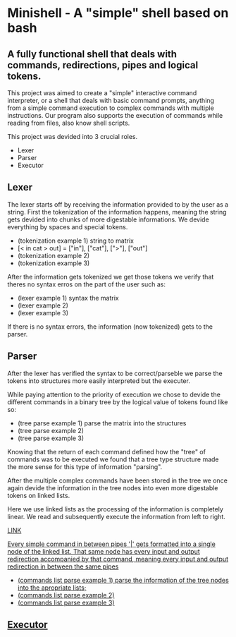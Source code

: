 # Minishell - A "simple" shell based on bash

## A fully functional shell that deals with commands, redirections, pipes and logical tokens.

This project was aimed to create a "simple" interactive command interpreter, or a shell that deals with basic command prompts, anything from a simple command execution to complex commands with multiple instructions.
Our program also supports the execution of commands while reading from files, also know shell scripts.

This project was devided into 3 crucial roles.

* Lexer
* Parser
* Executor

## Lexer

The lexer starts off by receiving the information provided to by the user as a string. First the tokenization of the information happens, meaning the string gets devided into chunks of more digestable informations. We devide everything by spaces and special tokens.

* (tokenization example 1) string to matrix
* [< in cat > out] = ["in"],  ["cat"],  [">"],  ["out"]
* (tokenization example 2)
* (tokenization example 3)

After the information gets tokenized we get those tokens we verify that theres no syntax erros on the part of the user such as:

* (lexer example 1) syntax the matrix
* (lexer example 2)
* (lexer example 3)

If there is no syntax errors, the information (now tokenized) gets to the parser.

## Parser

After the lexer has verified the syntax to be correct/parseble we parse the tokens into structures more easily interpreted but the executer.

While paying attention to the priority of execution we chose to devide the different commands in a binary tree by the logical value of tokens found like so:

* (tree parse example 1) parse the matrix into the structures
* (tree parse example 2)
* (tree parse example 3)

Knowing that the return of each command defined how the "tree" of commands was to be executed we found that a tree type structure made the more sense for this type of information "parsing". 
            <!-- define complex command -->
            
After the multiple complex commands have been stored in the tree we once again devide the information in the tree nodes into even more digestable tokens on linked lists.

Here we use linked lists as the processing of the information is completely linear. We read and subsequently execute the information from left to right.
            <!-- define complex command -->

<a href="https://www.youtube.com/watch?v=E6NO0rgFub4"
target = "_blank">
LINK

Every simple command in between pipes '|' gets formatted into a single node of the linked list.
That same node has every input and output redirection accompanied by that command, meaning every input and output redirection in between the same pipes

* (commands list parse example 1) parse the information of the tree nodes into the apropriate lists;
* (commands list parse example 2)
* (commands list parse example 3)

## Executor

